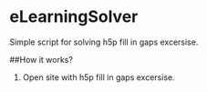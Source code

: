 # eLearningSolver
Simple script for solving h5p fill in gaps excersise. 

##How it works?
1. Open site with h5p fill in gaps excersise.